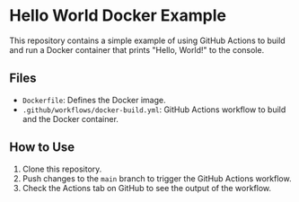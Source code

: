 # Hello World Docker Example

This repository contains a simple example of using GitHub Actions to build and run a Docker container that prints "Hello, World!" to the console.

## Files

- `Dockerfile`: Defines the Docker image.
- `.github/workflows/docker-build.yml`: GitHub Actions workflow to build and the Docker container.

## How to Use

1. Clone this repository.
2. Push changes to the `main` branch to trigger the GitHub Actions workflow.
3. Check the Actions tab on GitHub to see the output of the workflow.